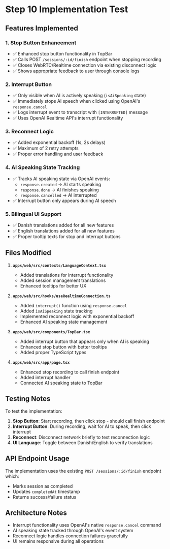 # Step 10 Implementation Test

## Features Implemented

### 1. Stop Button Enhancement
- ✅ Enhanced stop button functionality in TopBar
- ✅ Calls POST `/sessions/:id/finish` endpoint when stopping recording
- ✅ Closes WebRTC/Realtime connection via existing disconnect logic
- ✅ Shows appropriate feedback to user through console logs

### 2. Interrupt Button
- ✅ Only visible when AI is actively speaking (`isAiSpeaking` state)
- ✅ Immediately stops AI speech when clicked using OpenAI's `response.cancel`
- ✅ Logs interrupt event to transcript with `[INTERRUPTED]` message
- ✅ Uses OpenAI Realtime API's interrupt functionality

### 3. Reconnect Logic
- ✅ Added exponential backoff (1s, 2s delays)
- ✅ Maximum of 2 retry attempts
- ✅ Proper error handling and user feedback

### 4. AI Speaking State Tracking
- ✅ Tracks AI speaking state via OpenAI events:
  - `response.created` → AI starts speaking
  - `response.done` → AI finishes speaking
  - `response.cancelled` → AI interrupted
- ✅ Interrupt button only appears during AI speech

### 5. Bilingual UI Support
- ✅ Danish translations added for all new features
- ✅ English translations added for all new features
- ✅ Proper tooltip texts for stop and interrupt buttons

## Files Modified

1. **`apps/web/src/contexts/LanguageContext.tsx`**
   - Added translations for interrupt functionality
   - Added session management translations
   - Enhanced tooltips for better UX

2. **`apps/web/src/hooks/useRealtimeConnection.ts`**
   - Added `interrupt()` function using `response.cancel`
   - Added `isAiSpeaking` state tracking
   - Implemented reconnect logic with exponential backoff
   - Enhanced AI speaking state management

3. **`apps/web/src/components/TopBar.tsx`**
   - Added interrupt button that appears only when AI is speaking
   - Enhanced stop button with better tooltips
   - Added proper TypeScript types

4. **`apps/web/src/app/page.tsx`**
   - Enhanced stop recording to call finish endpoint
   - Added interrupt handler
   - Connected AI speaking state to TopBar

## Testing Notes

To test the implementation:

1. **Stop Button**: Start recording, then click stop - should call finish endpoint
2. **Interrupt Button**: During recording, wait for AI to speak, then click interrupt
3. **Reconnect**: Disconnect network briefly to test reconnection logic
4. **UI Language**: Toggle between Danish/English to verify translations

## API Endpoint Usage

The implementation uses the existing `POST /sessions/:id/finish` endpoint which:
- Marks session as completed
- Updates `completedAt` timestamp
- Returns success/failure status

## Architecture Notes

- Interrupt functionality uses OpenAI's native `response.cancel` command
- AI speaking state tracked through OpenAI's event system
- Reconnect logic handles connection failures gracefully
- UI remains responsive during all operations